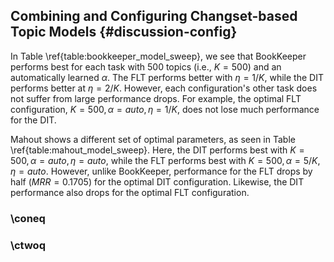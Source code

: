 ## Combining and Configuring Changset-based Topic Models {#discussion-config}

In Table \ref{table:bookkeeper_model_sweep}, we see that BookKeeper performs
best for each task with 500 topics (i.e., $K = 500$) and an automatically
learned $\alpha$. The FLT performs better with $\eta = 1/K$, while the DIT
performs better at $\eta = 2/K$. However, each configuration's other task does
not suffer from large performance drops. For example, the optimal FLT
configuration, $K=500, \alpha=auto, \eta=1/K$, does not lose much performance
for the DIT.

Mahout shows a different set of optimal parameters, as seen in Table
\ref{table:mahout_model_sweep}. Here, the DIT performs best with $K=500,
\alpha=auto, \eta=auto$, while the FLT performs best with $K=500, \alpha=5/K,
\eta=auto$. However, unlike BookKeeper, performance for the FLT drops by half
($MRR=0.1705$) for the optimal DIT configuration. Likewise, the DIT performance
also drops for the optimal FLT configuration.

### \coneq


### \ctwoq
